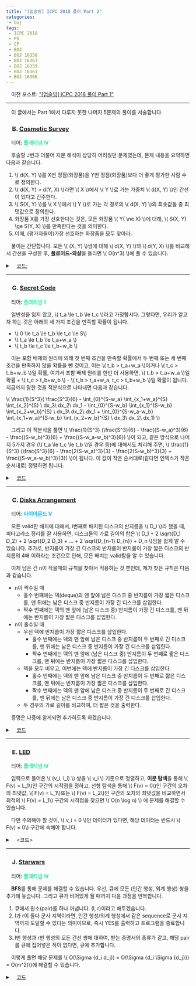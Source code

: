 ```yaml
---
title: "[업솔빙] ICPC 2018 풀이 Part 2"
categories:
 - boj
tags:
 - ICPC 2018
 - PS
 - CP
 - BOJ
 - BOJ 16358
 - BOJ 16363
 - BOJ 16359
 - BOJ 16361
 - BOJ 16366
---
```


　이전 포스트: ["[업솔빙] ICPC 2018 풀이 Part 1"](https://you4rin.github.io/boj/2021/09/18/icpc2018-upsolving/)
<hr/>

　이 글에서는 Part 1에서 다루지 못한 나머지 5문제의 풀이를 서술합니다.

### 　**B. [Cosmetic Survey](https://www.acmicpc.net/problem/16358)**
　티어: **<font color='#27e2a4'>플래티넘 IV</font>**

　후술할 J번과 더불어 지문 해석이 상당히 어려웠던 문제였는데, 문제 내용을 요약하면 다음과 같습니다.

1. \\( d(X, Y) \\)를 X번 정점(화장품)을 Y번 정점(화장품)보다 더 좋게 평가한 사람 수로 정의한다.
2. \\( d(X, Y) > d(Y, X) \\)라면 \\( X \\)에서 \\( Y \\)로 가는 가중치 \\( d(X, Y) \\)인 간선이 있다고 간주한다.
3. \\( S(X, Y) \\)를 \\( X \\)에서 \\( Y \\)로 가는 각 경로의 \\( d(X, Y) \\)의 최솟값들 중 최댓값으로 정의한다.
4. 화장품 X를 가장 선호한다는 것은, 모든 화장품 \\( Y( \ne X) \\)에 대해, \\( S(X, Y) \ge S(Y, X) \\)를 만족한다는 것을 의미한다.
5. 이때, (평가자들이)가장 선호하는 화장품을 모두 찾아라.

　풀이는 간단합니다. 모든 \\( (X, Y) \\)쌍에 대해 \\( d(X, Y) \\)와 \\( d(Y, X) \\)를 비교해서 간선을 구성한 후, **플로이드-와샬**을 돌리면 \\( O(n^3) \\)에 풀 수 있습니다.

<details markdown="1">
<summary>　<U>코드</U>;</summary>

```c++
#include<cstdio>
#include<vector>
#include<algorithm>
#define inf ((int)1e9)

using namespace std;

vector<int> v[510];

int arr[510][510];
int dist[510][510];

int main(){
    int n,m;
    scanf("%d %d",&n,&m);
    for(int i=1;i<=m;++i){
        for(int j=1;j<=n;++j){
            scanf("%d",arr[j]+i);
            if(!arr[j][i])arr[j][i]=inf;
        }
    }
    for(int i=1;i<=n;++i){
        for(int j=i+1;j<=n;++j){
            int l=0,r=0;
            for(int k=1;k<=m;++k){
                if(arr[i][k]==arr[j][k])continue;
                arr[i][k]<arr[j][k]?++l:++r;
            }
            if(l==r)continue;
            l<r?dist[j][i]=r:dist[i][j]=l;
        }
    }
    for(int k=1;k<=n;++k){
        for(int i=1;i<=n;++i){
            for(int j=1;j<=n;++j){
                if(!dist[i][k]||!dist[k][j])continue;
                dist[i][j]=max(dist[i][j],min(dist[i][k],dist[k][j]));
            }
        }
    }
    for(int i=1;i<=n;++i){
        bool flag=false;
        for(int j=1;j<=n;++j){
            if(i==j)continue;
            if(dist[i][j]<dist[j][i]){
                flag=true;
                break;
            }
        }
        if(!flag)printf("%d ",i);
    }
}

```

</details>

<hr/>

### 　**G. [Secret Code](https://www.acmicpc.net/problem/16363)**
　티어: **<font color='#2af8b4'>플래티넘 II</font>**

　일반성을 잃지 않고, \\( t_a \le t_b \le t_c \\)라고 가정합시다. 그렇다면, 우리가 알고자 하는 것은 아래의 세 가지 조건을 만족할 확률이 됩니다.

- \\( 0 \le t_a \le t_b \le t_c \le S\\)
- \\( t_a \le t_b \le t_a+w_a \\)
- \\( t_b \le t_c \le t_b+w_b \\)

　이는 포함 배제의 원리에 의해 첫 번째 조건을 만족할 확률에서 두 번째 또는 세 번째 조건을 만족하지 않을 확률을 뺀 것이고, 이는 \\( t_b > t_a+w_a \\)이거나 \\( t_c > t_b+w_b \\)일 확률, 여기서 포함 배제 원리를 한번 더 사용하면, \\( t_b > t_a+w_a \\)일 확률 +  \\( t_c > t_b+w_b \\) - \\( t_b > t_a+w_a, t_c > t_b+w_b \\)일 확률이 됩니다. 지금까지 말한 것을 적분식으로 나타내면 다음과 같습니다.

\\( \frac{1}{S^3}( \frac{S^3}{6} - \int_{0}^{S-w_a} \int_{x_1+w_a}^{S} \int_{x_2}^{S} \ dx_3\ dx_2\ dx_1 - \int_{0}^{S-w_b} \int_{x_1}^{S-w_b} \int_{x_2+w_b}^{S} \ dx_3\ dx_2\ dx_1 + \int_{0}^{S-w_a-w_b} \int_{x_1+w_a}^{S-w_b} \int_{x_2+w_b}^{S} \ dx_3\ dx_2\ dx_1) \\)

　그리고 이 적분식을 풀면 \\( \frac{1}{S^3} (\frac{S^3}{6} - \frac{(S-w_a)^3}{6} - \frac{(S-w_b)^3}{6} + \frac{(S-w_a-w_b)^3}{6}) \\)이 되고, 같은 방식으로 나머지 5가지 경우 (\\( t_a \le t_c \le t_b \\)일 경우 등)에 대해서도 처리해 주면, \\( \frac{1}{S^3} (\frac{S^3}{6} - \frac{2(S-w_a)^3}{3} - \frac{2(S-w_b)^3}{3} + \frac{(S-w_a-w_b)^3}{3}) \\)이 됩니다. 이 값이 작은 순서대로(같다면 인덱스가 작은 순서대로) 정렬하면 됩니다.


<details markdown="1">
<summary>　<U>코드</U></summary>

　혹시 모를 부동소수점 오차 문제를 피하기 위해, 실수 연산을 모두 정수 연산으로 대체했으니, 이점 참고바랍니다.

```c++
#include<cstdio>
#include<algorithm>

using namespace std;
using ld=long double;
using ll=long long;

struct Node{
    ll nu,de;
    ll s,idx,w[3];
};

Node arr[30];

ll pow3(ll a){
    return a*a*a;
}

bool cmp(Node& a,Node& b){
    if(a.nu*b.de-a.de*b.nu)return a.nu*b.de<a.de*b.nu;
    return a.idx<b.idx;
}

int main(){
    int n;
    scanf("%d",&n);
    for(int i=0;i<n;++i){
        scanf("%lld %lld %lld %lld",&arr[i].s,arr[i].w,arr[i].w+1,arr[i].w+2);
        arr[i].idx=i;
        arr[i].nu=arr[i].de=3*pow3(arr[i].s);
        arr[i].nu-=2*pow3(arr[i].s-arr[i].w[0]);
        arr[i].nu-=2*pow3(arr[i].s-arr[i].w[1]);
        arr[i].nu-=2*pow3(arr[i].s-arr[i].w[2]);
        arr[i].nu+=pow3(arr[i].s-arr[i].w[0]-arr[i].w[1]);
        arr[i].nu+=pow3(arr[i].s-arr[i].w[1]-arr[i].w[2]);
        arr[i].nu+=pow3(arr[i].s-arr[i].w[0]-arr[i].w[2]);
    }
    sort(arr,arr+n,cmp);
    for(int i=0;i<n;++i)printf("%d ",arr[i].idx+1);
}

```

</details>

<hr/>

### 　**C. [Disks Arrangement](https://www.acmicpc.net/problem/16359)**
　티어: **<font color='#00b4fc'>다이아몬드 V</font>**

　모든 valid한 배치에 대해서, i번째로 배치된 디스크의 반지름을 \\( D_i \\)라 했을 때, 피타고라스 정리를 잘 사용하면, 디스크들의 가로 길이의 합은 \\( D_1 + 2 \sqrt{D_1 D_2} + 2 \sqrt{D_2 D_3} + ... + 2 \sqrt{D_{n-1} D_{n}} + D_n \\)임을 쉽게 알 수 있습니다. 추가로, 반지름이 가장 긴 디스크의 반지름이 반지름이 가장 짧은 디스크의 반지름의 4배 이하라는 조건으로 인해, 모든 배치는 valid함을 알 수 있습니다.

　이제 남은 건 n이 작을때의 규칙을 찾아서 적용하는 것 뿐인데, 제가 찾은 규칙은 다음과 같습니다.

- n이 짝수일 때
  - 홀수 번째에는 덱(deque)의 맨 앞에 남은 디스크 중 반지름이 가장 짧은 디스크를, 맨 뒤에는 남은 디스크 중 반지름이 가장 긴 디스크를 삽입한다.
  - 짝수 번째에는 덱의 맨 앞에 (남은 디스크 중) 반지름이 가장 긴 디스크를, 맨 뒤에는 반지름이 가장 짧은 디스크를 삽입한다.
- n이 홀수일 때
  - 우선 덱에 반지름이 가장 짧은 디스크를 삽입한다.
    - 홀수 번째에는 덱의 맨 앞에 남은 디스크 중 반지름이 두 번째로 긴 디스크를, 맨 뒤에는 남은 디스크 중 반지름이 가장 긴 디스크를 삽입한다.
    - 짝수 번째에는 덱의 맨 앞에 (남은 디스크 중) 반지름이 두 번째로 짧은 디스크를, 맨 뒤에는 반지름이 가장 짧은 디스크를 삽입한다.
  - 덱을 모두 비우고, 이번에는 덱에 반지름이 가장 긴 디스크를 삽입한다.
    - 홀수 번째에는 덱의 맨 앞에 남은 디스크 중 반지름이 두 번째로 짧은 디스크를, 맨 뒤에는 반지름이 가장 짧은 디스크를 삽입한다.
    - 짝수 번째에는 덱의 맨 앞에 남은 디스크 중 반지름이 두 번째로 긴 디스크를, 맨 뒤에는 남은 디스크 중 반지름이 가장 긴 디스크를 삽입한다.
  - 두 경우의 가로 길이를 비교하여, 더 짧은 것을 출력한다.

　증명은 나중에 알게되면 추가하도록 하겠습니다.

<details markdown="1">
<summary>　<U>코드</U></summary>

```c++
#include<cstdio>
#include<cmath>
#include<deque>
#include<algorithm>

using namespace std;
using ll=long long;
using ld=long double;

int arr[1010];

deque<int> dq;

int main(){
    int n;
    ld ans,cur;
    scanf("%d",&n);
    for(int i=0;i<n;++i)scanf("%d",arr+i);
    sort(arr,arr+n);
    if(n&1){
        dq.push_front(arr[0]);
        for(int i=1;i<=n/2;++i){
            if(i&1){
                dq.push_front(arr[n-i]);
                dq.push_back(arr[n-i-1]);
            }
            else{
                dq.push_front(arr[i-1]);
                dq.push_back(arr[i]);
            }
        }
        ans=dq[0]+dq[n-1];
        for(int i=1;i<n;++i)ans+=2*sqrtl((ll)dq[i]*dq[i-1]);
        dq.clear();
        dq.push_back(arr[n-1]);
        for(int i=0;i<n/2;++i){
            if(i&1){
                dq.push_front(arr[n-i-2]);
                dq.push_back(arr[n-i-1]);
            }
            else{
                dq.push_front(arr[i+1]);
                dq.push_back(arr[i]);
            }
        }
        cur=dq[0]+dq[n-1];
        for(int i=1;i<n;++i)cur+=2*sqrtl((ll)dq[i]*dq[i-1]);
        printf("%.10Lf",min(ans,cur));
    }
    else{
        for(int i=0;i<n/2;++i){
            if(i&1){
                dq.push_front(arr[n-i-1]);
                dq.push_back(arr[i]);
            }
            else{
                dq.push_front(arr[i]);
                dq.push_back(arr[n-i-1]);
            }
        }
        ans=dq[0]+dq[n-1];
        for(int i=1;i<n;++i)ans+=2*sqrtl((ll)dq[i]*dq[i-1]);
        printf("%.10Lf",ans);
    }
}

```

</details>

<hr/>

### 　**E. [LED](https://www.acmicpc.net/problem/16361)**
　티어: **<font color='#27e2a4'>플래티넘 IV</font>**

　입력으로 들어온 \\( (v_i, l_i) \\) 쌍을 \\( v_i \\) 기준으로 정렬하고, **이분 탐색**을 통해 \\( F(v) = L_1\\)인 구간의 시작점을 정하고, 선형 탐색을 통해 \\( F(v) = 0\\)인 구간의 오차의 최댓값, \\( F(v) = L_1\\)또는 \\( F(v) = L_2\\)인 구간의 오차의 최댓값을 비교하면서 최적의 \\( F(v) = L_1\\) 구간의 시작점을 찾으면 \\( O(n \log n) \\) 에 문제를 해결할 수 있습니다.

　다만 주의해야 할 것이, \\( v_i = 0 \\)인 데이터가 있다면, 해당 데이터는 반드시 \\( F(v) = 0\\) 구간에 속해야 합니다.

<details markdown="1">
<summary>　&#60;코드&#62;</summary>

```c++
#include<cstdio>
#include<cassert>
#include<algorithm>
#define inf 2e9
#define x first
#define y second

using namespace std;
using pii=pair<int,int>;

pii arr[300010];
int mx[300010],rmn[300010],rmx[300010];

int main(){
    int n,ans=inf+2,lcur,rcur;
    scanf("%d",&n);
    for(int i=1;i<=n;++i)scanf("%d %d",&arr[i].x,&arr[i].y);
    sort(arr+1,arr+n+1);
    int s=0,e=n;
    if(arr[1].x==0)s=1;
    for(int i=1;i<=n;++i)mx[i]=max(mx[i-1],arr[i].y);
    rmn[n]=rmx[n]=arr[n].y;
    for(int i=n-1;i>=0;--i)rmn[i]=min(rmn[i+1],arr[i].y),rmx[i]=max(rmx[i+1],arr[i].y);
    while(s<=e){
        int m=s+e>>1,lmn=inf,lmx=0;
        lcur=mx[m]*2;
        for(int i=m;i<=n;++i){
            if(i==m){
                rcur=rmx[m+1]-rmn[m+1];
                continue;
            }
            lmn=min(lmn,arr[i].y),lmx=max(lmx,arr[i].y);
            if(i==n){
                rcur=min(rcur,lmx-lmn);
                continue;
            }
            if(lmx+lmn>rmx[i+1]+rmn[i+1])rcur=min(rcur,max(lmx,rmx[i+1])-min(lmn,rmn[i+1]));
            else rcur=min(rcur,max(lmx-lmn,rmx[i+1]-rmn[i+1]));
        }
        ans=min(ans,max(lcur,rcur));
        if(lcur==rcur)break;
        if(lcur>rcur)e=m-1;
        else s=m+1;
    }
    printf("%d.%d\n",ans/2,(ans&1)?5:0);
}

```

</details>

<hr/>

### 　**J. [Starwars](https://www.acmicpc.net/problem/16366)**
　티어: **<font color='#27e2a4'>플래티넘 IV</font>**

　**BFS**를 통해 문제를 해결할 수 있습니다. 우선, 큐에 모든 (인간 행성, 외계 행성) 쌍을 추가해 놓습니다. 그리고 큐가 비어있게 될 때까지 다음 과정을 반복합니다.

1. 큐에서 원소(pair)를 하나 꺼냅니다. (l, r)이라고 해두겠습니다.
2. l과 r이 둘다 군사 지역이라면, 인간 행성/외계 행성에서 같은 sequence로 군사 지역까지 도달할 수 있다는 의미이므로, 즉시 YES를 출력하고 프로그램을 종료합니다.
3. l번 행성과 r번 행성의 모든 간선 쌍에 대하여, 받는 증명서의 종류가 같고, 해당 pair를 큐에 집어넣은 적이 없다면, 큐에 추가합니다.

　이렇게 풀면 해당 문제를 \\( O(\Sigma {d_i d_j}) = O(\Sigma {d_i \Sigma {d_j}}) = O(m^2)\\)에 해결할 수 있습니다.

<details markdown="1">
<summary>　<U>코드</U></summary>

```c++
#include<cstdio>
#include<queue>
#include<vector>
#include<algorithm>

using namespace std;
using pii=pair<int,int>;

int visit[1010][1010];
vector<pii> graph[1010];
int human[1010],mil[1010];
vector<int> hs,ns;
queue<pii> q;

int main(){
    int n,w,c,h,m,tmp,s,t,e;
    scanf("%d %d %d %d %d",&n,&w,&c,&h,&m);
    for(int i=0;i<h;++i){
        scanf("%d",&tmp);
        human[tmp]=1;
    }
    for(int i=0;i<m;++i){
        scanf("%d",&tmp);
        mil[tmp]=1;
    }
    for(int i=0;i<w;++i){
        scanf("%d %d %d",&s,&t,&e);
        graph[s].push_back({e,t});
    }
    for(int i=0;i<n;++i)human[i]?hs.push_back(i):ns.push_back(i);
    for(auto i:hs)for(auto j:ns)q.push({i,j}),visit[i][j]=1;
    while(q.size()){
        int x=q.front().first,y=q.front().second;
        q.pop();
        if(mil[x]&&mil[y]){
            printf("YES");
            return 0;
        }
        for(auto i:graph[x]){
            for(auto j:graph[y]){
                if(visit[i.first][j.first]||i.second!=j.second)continue;
                visit[i.first][j.first]=1;
                q.push({i.first,j.first});
            }
        }
    }
    printf("NO");
}

```

</details>